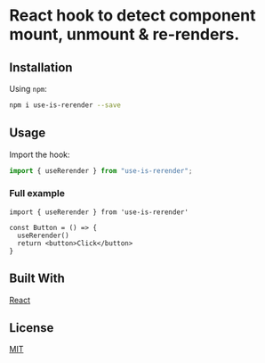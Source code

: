 # React hook to detect component mount, unmount & re-renders.

## Installation

Using `npm`:

```bash
npm i use-is-rerender --save
```

## Usage

Import the hook:

```javascript
import { useRerender } from "use-is-rerender";
```

### Full example

```
import { useRerender } from 'use-is-rerender'

const Button = () => {
  useRerender()
  return <button>Click</button>
}

```

## Built With

[React](https://reactjs.org/)

## License

[MIT](./LICENSE.md)
